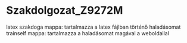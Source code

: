 # Szakdolgozat_Z9272M
latex szakdoga mappa: tartalmazza a latex fájlban történő haladásomat\
trainself mappa: tartalmazza a haladásomat magával a weboldallal 